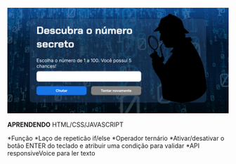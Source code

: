 ![alt text](image-1.png)

**APRENDENDO**
HTML/CSS/JAVASCRIPT

*Função
*Laço de repeticão if/else
*Operador ternário
*Ativar/desativar o botão ENTER do teclado e atribuir uma condição para validar
*API responsiveVoice para ler texto